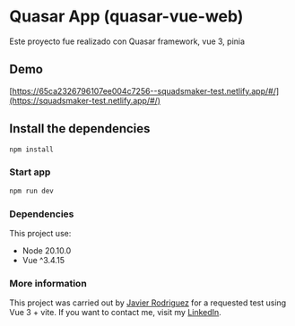 # Quasar App (quasar-vue-web)

Este proyecto fue realizado con Quasar framework, vue 3, pinia

## Demo
[https://65ca2326796107ee004c7256--squadsmaker-test.netlify.app/#/](https://squadsmaker-test.netlify.app/#/)


## Install the dependencies
```bash
npm install
```

### Start app
```bash
npm run dev
```

### Dependencies

This project use:
* Node 20.10.0
* Vue ^3.4.15

### More information
This project was carried out by [Javier Rodriguez](https://github.com/xjavierx1995) for a requested test using Vue 3 + vite. If you want to contact me, visit my [LinkedIn](https://www.linkedin.com/in/javier-rodr%C3%ADguez-93a61619a/).
